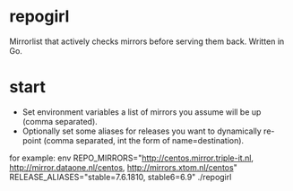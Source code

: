 # repogirl
Mirrorlist that actively checks mirrors before serving them back. Written in Go.

# start

* Set environment variables a list of mirrors you assume will be up (comma separated).
* Optionally set some aliases for releases you want to dynamically re-point (comma separated, int the form of name=destination).

for example:
env REPO_MIRRORS="http://centos.mirror.triple-it.nl, http://mirror.dataone.nl/centos, http://mirrors.xtom.nl/centos" RELEASE_ALIASES="stable=7.6.1810, stable6=6.9" ./repogirl

